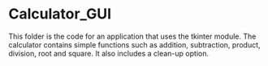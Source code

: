 # Calculator_GUI
This folder is the code for an application that uses the tkinter module. 
The calculator contains simple functions such as addition, subtraction, product, division, root and square. 
It also includes a clean-up option.
